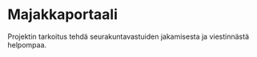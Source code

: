 # Majakkaportaali

Projektin tarkoitus tehdä seurakuntavastuiden jakamisesta ja viestinnästä helpompaa. 
